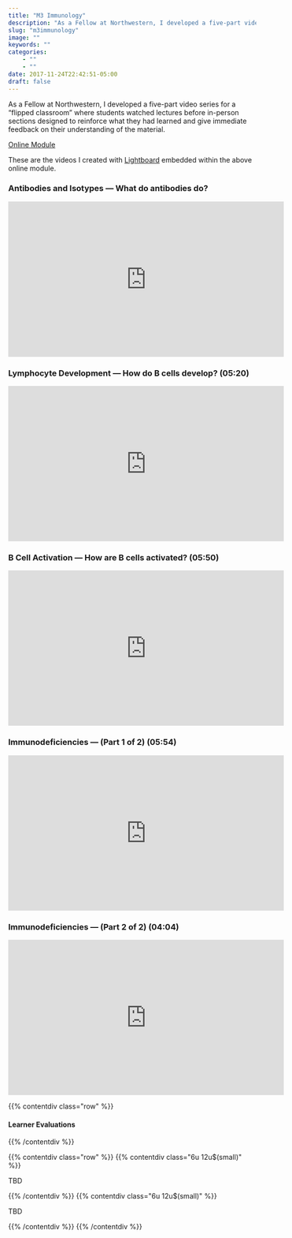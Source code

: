 ```yaml
---
title: "M3 Immunology"
description: "As a Fellow at Northwestern, I developed a five-part video series for a “flipped classroom” where students watched lectures before in-person sections designed to reinforce what they had learned and give immediate feedback on their understanding of the material."
slug: "m3immunology"
image: ""
keywords: ""
categories:
    - ""
    - ""
date: 2017-11-24T22:42:51-05:00
draft: false
---
```



As a Fellow at Northwestern, I developed a five-part video series for a “flipped classroom” where students watched lectures before in-person sections designed to reinforce what they had learned and give immediate feedback on their understanding of the material.

[Online Module](https://docs.google.com/presentation/d/1V17sEZmktz7APoxHrEFaCqb0MOlpVaMHcxzWGhZRTDs/present?slide=id.p4 "This is a direct link to the entire published online module")


These are the videos I created with [Lightboard](http://lightboard.info/) embedded within the above online module.

### Antibodies and Isotypes — What do antibodies do?

<iframe width="560" height="315" src="https://www.youtube.com/embed/clcMj25T518?rel=0" frameborder="0" allowfullscreen></iframe>

### Lymphocyte Development — How do B cells develop? (05:20)

<iframe width="560" height="315" src="https://www.youtube.com/embed/FMBjJfaiIzw?rel=0" frameborder="0" allowfullscreen></iframe>

### B Cell Activation — How are B cells activated? (05:50)

<iframe width="560" height="315" src="https://www.youtube.com/watch?v=Kdq3nh9p2i8?rel=0" frameborder="0" allowfullscreen></iframe>

### Immunodeficiencies — (Part 1 of 2) (05:54)

<iframe width="560" height="315" src="https://www.youtube.com/watch?v=HPlOgSZAIY0?rel=0" frameborder="0" allowfullscreen></iframe>

### Immunodeficiencies — (Part 2 of 2) (04:04)

<iframe width="560" height="315" src="https://www.youtube.com/watch?v=H0YfGxEPL4o?rel=0" frameborder="0" allowfullscreen></iframe>


{{% contentdiv class="row" %}}

#### Learner Evaluations

{{% /contentdiv %}}

{{% contentdiv class="row" %}}
{{% contentdiv class="6u 12u$(small)" %}}

TBD

{{% /contentdiv %}}
{{% contentdiv class="6u 12u$(small)" %}}

TBD

{{% /contentdiv %}}
{{% /contentdiv %}}
